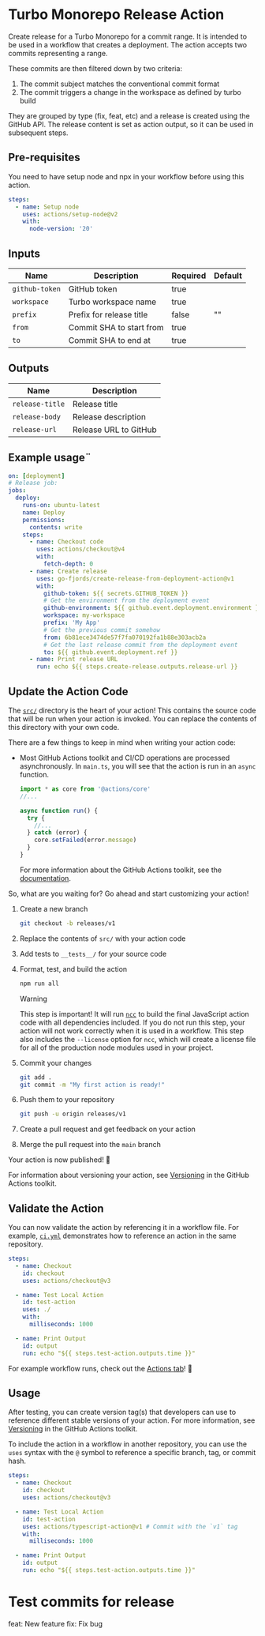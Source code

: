 # Turbo Monorepo Release Action

Create release for a Turbo Monorepo for a commit range. It is intended to be
used in a workflow that creates a deployment. The action accepts two commits
representing a range.

These commits are then filtered down by two criteria:

1. The commit subject matches the conventional commit format
1. The commit triggers a change in the workspace as defined by turbo build

They are grouped by type (fix, feat, etc) and a release is created using the
GitHub API. The release content is set as action output, so it can be used in
subsequent steps.

## Pre-requisites

You need to have setup node and npx in your workflow before using this action.

```yaml
steps:
  - name: Setup node
    uses: actions/setup-node@v2
    with:
      node-version: '20'
```

## Inputs

| Name           | Description              | Required | Default |
| -------------- | ------------------------ | -------- | ------- |
| `github-token` | GitHub token             | true     |         |
| `workspace`    | Turbo workspace name     | true     |         |
| `prefix`       | Prefix for release title | false    | ""      |
| `from`         | Commit SHA to start from | true     |         |
| `to`           | Commit SHA to end at     | true     |         |

## Outputs

| Name            | Description           |
| --------------- | --------------------- |
| `release-title` | Release title         |
| `release-body`  | Release description   |
| `release-url`   | Release URL to GitHub |

## Example usage¨

```yaml
on: [deployment]
# Release job:
jobs:
  deploy:
    runs-on: ubuntu-latest
    name: Deploy
    permissions:
      contents: write
    steps:
      - name: Checkout code
        uses: actions/checkout@v4
        with:
          fetch-depth: 0
      - name: Create release
        uses: go-fjords/create-release-from-deployment-action@v1
        with:
          github-token: ${{ secrets.GITHUB_TOKEN }}
          # Get the environment from the deployment event
          github-environment: ${{ github.event.deployment.environment }}
          workspace: my-workspace
          prefix: 'My App'
          # Get the previous commit somehow
          from: 6b81ece3474de57f7fa070192fa1b88e303acb2a
          # Get the last release commit from the deployment event
          to: ${{ github.event.deployment.ref }}
      - name: Print release URL
        run: echo ${{ steps.create-release.outputs.release-url }}
```

## Update the Action Code

The [`src/`](./src/) directory is the heart of your action! This contains the
source code that will be run when your action is invoked. You can replace the
contents of this directory with your own code.

There are a few things to keep in mind when writing your action code:

- Most GitHub Actions toolkit and CI/CD operations are processed asynchronously.
  In `main.ts`, you will see that the action is run in an `async` function.

  ```javascript
  import * as core from '@actions/core'
  //...

  async function run() {
    try {
      //...
    } catch (error) {
      core.setFailed(error.message)
    }
  }
  ```

  For more information about the GitHub Actions toolkit, see the
  [documentation](https://github.com/actions/toolkit/blob/master/README.md).

So, what are you waiting for? Go ahead and start customizing your action!

1. Create a new branch

   ```bash
   git checkout -b releases/v1
   ```

1. Replace the contents of `src/` with your action code
1. Add tests to `__tests__/` for your source code
1. Format, test, and build the action

   ```bash
   npm run all
   ```

   > [!WARNING]
   >
   > This step is important! It will run [`ncc`](https://github.com/vercel/ncc)
   > to build the final JavaScript action code with all dependencies included.
   > If you do not run this step, your action will not work correctly when it is
   > used in a workflow. This step also includes the `--license` option for
   > `ncc`, which will create a license file for all of the production node
   > modules used in your project.

1. Commit your changes

   ```bash
   git add .
   git commit -m "My first action is ready!"
   ```

1. Push them to your repository

   ```bash
   git push -u origin releases/v1
   ```

1. Create a pull request and get feedback on your action
1. Merge the pull request into the `main` branch

Your action is now published! :rocket:

For information about versioning your action, see
[Versioning](https://github.com/actions/toolkit/blob/master/docs/action-versioning.md)
in the GitHub Actions toolkit.

## Validate the Action

You can now validate the action by referencing it in a workflow file. For
example, [`ci.yml`](./.github/workflows/ci.yml) demonstrates how to reference an
action in the same repository.

```yaml
steps:
  - name: Checkout
    id: checkout
    uses: actions/checkout@v3

  - name: Test Local Action
    id: test-action
    uses: ./
    with:
      milliseconds: 1000

  - name: Print Output
    id: output
    run: echo "${{ steps.test-action.outputs.time }}"
```

For example workflow runs, check out the
[Actions tab](https://github.com/actions/typescript-action/actions)! :rocket:

## Usage

After testing, you can create version tag(s) that developers can use to
reference different stable versions of your action. For more information, see
[Versioning](https://github.com/actions/toolkit/blob/master/docs/action-versioning.md)
in the GitHub Actions toolkit.

To include the action in a workflow in another repository, you can use the
`uses` syntax with the `@` symbol to reference a specific branch, tag, or commit
hash.

```yaml
steps:
  - name: Checkout
    id: checkout
    uses: actions/checkout@v3

  - name: Test Local Action
    id: test-action
    uses: actions/typescript-action@v1 # Commit with the `v1` tag
    with:
      milliseconds: 1000

  - name: Print Output
    id: output
    run: echo "${{ steps.test-action.outputs.time }}"
```

# Test commits for release

feat: New feature
fix: Fix bug
